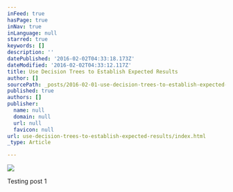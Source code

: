 ```yaml
---
inFeed: true
hasPage: true
inNav: true
inLanguage: null
starred: true
keywords: []
description: ''
datePublished: '2016-02-02T04:33:18.173Z'
dateModified: '2016-02-02T04:33:12.117Z'
title: Use Decision Trees to Establish Expected Results
author: []
sourcePath: _posts/2016-02-01-use-decision-trees-to-establish-expected-results.md
published: true
authors: []
publisher:
  name: null
  domain: null
  url: null
  favicon: null
url: use-decision-trees-to-establish-expected-results/index.html
_type: Article

---
```

![](https://the-grid-user-content.s3-us-west-2.amazonaws.com/62852d0e-8d83-4412-b554-be38033da907.jpg)

Testing post 1